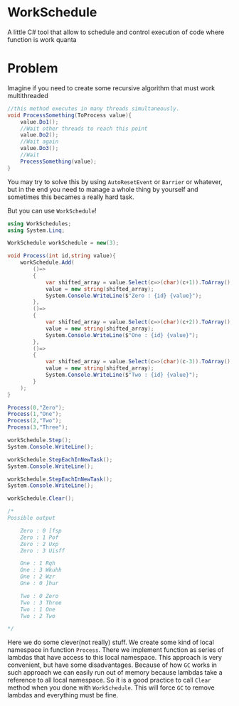 # WorkSchedule
A little C# tool that allow to schedule and control execution of code where function is work quanta
# Problem
Imagine if you need to create some recursive algorithm that must work multithreaded
```cs
//this method executes in many threads simultaneously.
void ProcessSomething(ToProcess value){
    value.Do1();
    //Wait other threads to reach this point
    value.Do2();
    //Wait again
    value.Do3();
    //Wait
    ProcessSomething(value);
}
```
You may try to solve this by using `AutoResetEvent` or `Barrier` or whatever, but in the end you
need to manage a whole thing by yourself and sometimes this becames a really hard task.

But you can use `WorkSchedule`!

```cs
using WorkSchedules;
using System.Linq;

WorkSchedule workSchedule = new(3);

void Process(int id,string value){
    workSchedule.Add(
        ()=>
        {
            var shifted_array = value.Select(c=>(char)(c+1)).ToArray();
            value = new string(shifted_array);
            System.Console.WriteLine($"Zero : {id} {value}");
        },
        ()=>
        {
            var shifted_array = value.Select(c=>(char)(c+2)).ToArray();
            value = new string(shifted_array);
            System.Console.WriteLine($"One : {id} {value}");
        },
        ()=>
        {
            var shifted_array = value.Select(c=>(char)(c-3)).ToArray();
            value = new string(shifted_array);
            System.Console.WriteLine($"Two : {id} {value}");
        }
    );
}

Process(0,"Zero");
Process(1,"One");
Process(2,"Two");
Process(3,"Three");

workSchedule.Step();
System.Console.WriteLine();

workSchedule.StepEachInNewTask();
System.Console.WriteLine();

workSchedule.StepEachInNewTask();
System.Console.WriteLine();

workSchedule.Clear();

/*
Possible output

    Zero : 0 [fsp
    Zero : 1 Pof
    Zero : 2 Uxp
    Zero : 3 Uisff

    One : 1 Rqh
    One : 3 Wkuhh
    One : 2 Wzr
    One : 0 ]hur

    Two : 0 Zero
    Two : 3 Three
    Two : 1 One
    Two : 2 Two

*/
```
Here we do some clever(not really) stuff.
We create some kind of local namespace in function `Process`. There we implement function as series of lambdas that have access
to this local namespace. This approach is very convenient, but have some disadvantages.
Because of how `GC` works in such approach we can easily run out of memory because lambdas take a reference to all local namespace. 
So it is a good practice to call `Clear` method when you done with `WorkSchedule`. This will force `GC` to remove lambdas and
everything must be fine.
